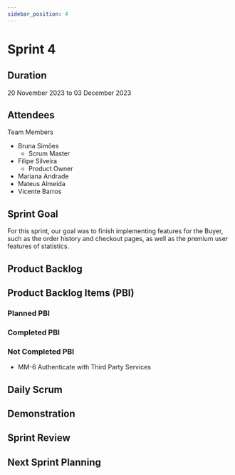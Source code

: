 ```yaml
---
sidebar_position: 4
---
```


# Sprint 4

## Duration

20 November 2023 to 03 December 2023

## Attendees

Team Members

- Bruna Simões
    - Scrum Master
- Filipe Silveira
    - Product Owner
- Mariana Andrade
- Mateus Almeida
- Vicente Barros

## Sprint Goal

For this sprint, our goal was to finish implementing features for the Buyer, such as the order history and checkout pages, as well as the premium user features of statistics.

## Product Backlog


## Product Backlog Items (PBI)

### Planned PBI

### Completed PBI

### Not Completed PBI
- MM-6 Authenticate with Third Party Services

## Daily Scrum



## Demonstration



## Sprint Review


## Next Sprint Planning
